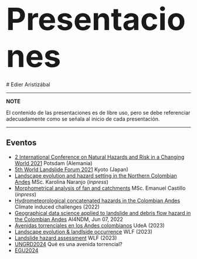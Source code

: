 <h1>
  <a style="font-size: 3em;">Presentaciones</a>
</h1>
# Edier Aristizábal

---
**NOTE**

El contenido de las presentaciones es de libre uso, pero se debe referenciar adecuadamente como se señala al inicio de cada presentación.

---

## Eventos

* [2 International Conference on Natural Hazards and Risk in a Changing World 2021](/NatHaz2021.html) Potsdam (Alemania)
* [5th World Landslide Forum 2021](/WLF2021.html) Kyoto (Japan)
* [Landscape evolution and hazard setting in the Northern Colombian Andes](/LandscapeEvolution&Hazard.html) MSc. Karolina Naranjo (*inpress*)
* [Morphometrical analysis of fan and catchments](/fanCatchment.html) MSc. Emanuel Castillo (*inpress*)
* [Hydrometeorological concatenated hazards in the Colombian Andes](/DAAD.html) Climate induced challenges (2022)
* [Geographical data science applied to landslide and debris flow hazard in the Colombian Andes](/AI4NDM.html) AI4NDM, Jun 07, 2022
* [Avenidas torrenciales en los Andes colombianos](/AvenidasTorrenciales.html) UdeA (2023)
* [Landscape evolution & landlside occurrence](/6WLF_S5_7.html) WLF (2023)  
* [Landslide hazard assessment](/6WLF_S4_3.html) WLF (2023)
* [UNGRD2024](/UNGRD2024.html) Qué es una avenida torrencial?
* [EGU2024](/EGU2024.html)





